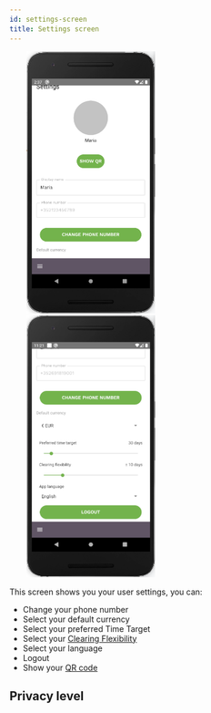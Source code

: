 ```yaml
---
id: settings-screen
title: Settings screen
---
```


<img src="assets/settings1.png" alt="make payment" width="226" height="460" style="display: inline; margin-left: 30px;"/>
<img src="assets/settings2.png" alt="make payment" width="226" height="460" style="display: inline; margin-left: 30px;"/>

This screen shows you your user settings, you can:

- Change your phone number
- Select your default currency
- Select your preferred Time Target
- Select your [Clearing Flexibility](vocabulary.md#clearing-flexibility)
- Select your language
- Logout
- Show your [QR code](qr-codes.md)

## Privacy level

